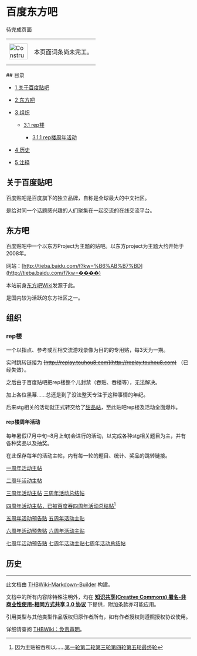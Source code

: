 # 百度东方吧

<!-- source html: G:\repos\THBWiki-Markdown-Builder\THBWikiMarkdown\Temp\main\5\56\ns0%3A%E7%99%BE%E5%BA%A6%E4%B8%9C%E6%96%B9%E5%90%A7.html -->

待完成页面

<center>

<table>
<tbody><tr>
<td class="mbox-image"><div style="width: 52px;">
  <a href="./文件-ConstructionClock.png.md" class="image"><img alt="ConstructionClock.png" src="https://upload.thwiki.cc/thumb/f/f1/ConstructionClock.png/50px-ConstructionClock.png" decoding="async" loading="lazy" width="50" height="43" srcset="https://upload.thwiki.cc/thumb/f/f1/ConstructionClock.png/75px-ConstructionClock.png 1.5x, https://upload.thwiki.cc/thumb/f/f1/ConstructionClock.png/100px-ConstructionClock.png 2x" data-file-width="689" data-file-height="587"></a></div></td>
<td class="mbox-text" style=""><br>本页面词条尚未完工。<br><br></td>
</tr>
</tbody></table>


</center>
## 目录

- [1 关于百度贴吧](#关于百度贴吧)
- [2 东方吧](#东方吧)
- [3 组织](#组织)

  - [3.1 rep楼](#rep楼)

    - [3.1.1 rep楼周年活动](#rep楼周年活动)






- [4 历史](#历史)
- [5 注释](#注释)




## 关于百度贴吧
  
百度贴吧是百度旗下的独立品牌，自称是全球最大的中文社区。  

是给对同一个话题感兴趣的人们聚集在一起交流的在线交流平台。
  

## 东方吧
  
百度贴吧中一个以东方Project为主题的贴吧。以东方project为主题大约开始于2008年。  

网站：[http://tieba.baidu.com/f?kw=%B6%AB%B7%BD](http://tieba.baidu.com/f?kw=����)
  
  
本站前身[东方吧Wiki](./东方吧Wiki.md)发源于此。  

是国内较为活跃的东方社区之一。
  

## 组织
### rep楼
  
一个以指点、参考或互相交流游戏录像为目的的专用贴，每3天为一期。  

实时跳转链接为 ~~[http://replay.touhou8.com](http://replay.touhou8.com)~~ （已经失效）。
  
  
之后由于百度贴吧把rep楼整个儿封禁（吞贴、吞楼等），无法解决。  

加上各位黑幕……总还是到了没法整天专注于这种事情的年纪。  

后来stg相关的活动就正式转交给了[甜品站](https://www.isndes.com/)，至此贴吧rep楼及活动全面爆炸。
  

#### rep楼周年活动
  
每年暑假(7月中旬~8月上旬)会进行的活动，以完成各种stg相关题目为主，并有各种奖品以及抽奖。  

在此保存每年的活动主帖，内有每一轮的题目、统计、奖品的跳转链接。  

[一周年活动主帖](http://tieba.baidu.com/p/1162232825)  

[二周年活动主帖](http://tieba.baidu.com/p/1760557375)  

[三周年活动主帖](http://tieba.baidu.com/p/2488439323) [三周年活动总结帖](http://tieba.baidu.com/p/2518206780)  

[四周年活动主帖，已被百度吞](http://tieba.baidu.com/p/3195262065)[四周年活动总结贴](https://tieba.baidu.com/p/3222884230)[^cite_note-1]
  
  
[五周年活动预告贴](http://tieba.baidu.com/p/3917983731) [五周年活动主贴](http://tieba.baidu.com/p/3933966840)  

[六周年活动预告贴](http://tieba.baidu.com/p/4711647620) [六周年活动主贴](http://tieba.baidu.com/p/4721390816)  

[七周年活动预告贴](http://tieba.baidu.com/p/5189313997) [七周年活动主贴](http://tieba.baidu.com/p/5229901371)[七周年活动总结帖](https://tieba.baidu.com/p/5251904847)  

  

## 历史

[^cite_note-1]: 因为主贴被吞所以……[第一轮](https://tieba.baidu.com/p/3196495193)[第二轮](https://tieba.baidu.com/p/3198842632)[第三轮](https://tieba.baidu.com/p/3200938178)[第四轮](https://tieba.baidu.com/p/3205359320)[第五轮](https://tieba.baidu.com/p/3209654317)[最终轮](https://tieba.baidu.com/p/3216358719)





---

此文档由 [THBWiki-Markdown-Builder](https://github.com/Delsin-Yu/THBWiki-Markdown-Builder) 构建。

文档中的所有内容除特殊注明外，均在 [**知识共享(Creative Commons) 署名-非商业性使用-相同方式共享 3.0 协议**](https://creativecommons.org/licenses/by-sa/3.0/deed.zh-hans) 下提供，附加条款亦可能应用。

引用类型与其他类型作品版权归原作者所有，如有作者授权则遵照授权协议使用。

详细请查阅 [THBWiki：免责声明](https://thbwiki.cc/THBWiki:%E5%85%8D%E8%B4%A3%E5%A3%B0%E6%98%8E)。

